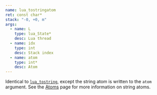 ```yaml
---
name: lua_tostringatom
ret: const char*
stack: "-0, +0, m"
args:
  - name: L
    type: lua_State*
    desc: Lua thread
  - name: idx
    type: int
    desc: Stack index
  - name: atom
    type: int*
    desc: Atom
---
```


Identical to [`lua_tostring`](#lua_tostring), except the string atom is written to the `atom` argument. See the [Atoms](cookbook/atoms.md) page for more information on string atoms.
